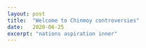 ```yaml
---
layout: post
title:  "Welcome to Chinmoy controversies"
date:   2020-06-25
excerpt: "nations aspiration inner"
---
```

